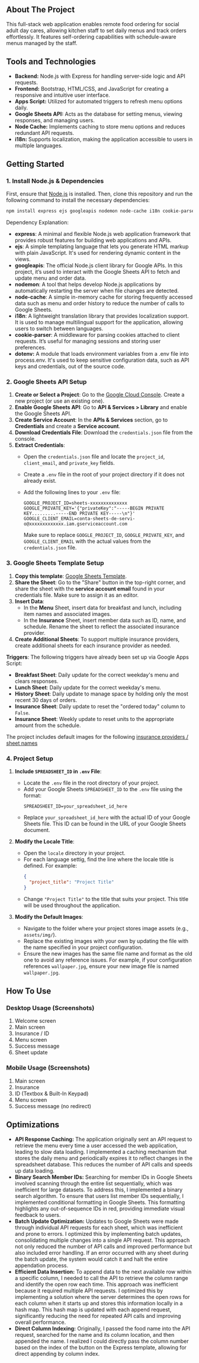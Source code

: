 ## About The Project
This full-stack web application enables remote food ordering for social adult day cares, allowing kitchen staff to set daily menus and track orders effortlessly. It features self-ordering capabilities with schedule-aware menus managed by the staff.

## Tools and Technologies
- **Backend:** Node.js with Express for handling server-side logic and API requests.
- **Frontend:** Bootstrap, HTML/CSS, and JavaScript for creating a responsive and intuitive user interface.
- **Apps Script:** Utilized for automated triggers to refresh menu options daily.
- **Google Sheets API:** Acts as the database for setting menus, viewing responses, and managing users.
- **Node Cache:** Implements caching to store menu options and reduces redundant API requests.
- **i18n:** Supports localization, making the application accessible to users in multiple languages.

## Getting Started
### 1. Install Node.js & Dependencies

First, ensure that [Node.js](https://nodejs.org/) is installed. Then, clone this repository and run the following command to install the necessary dependencies:

```bash
npm install express ejs googleapis nodemon node-cache i18n cookie-parser dotenv
```
Dependency Explanation:
- **express**: A minimal and flexible Node.js web application framework that provides robust features for building web applications and APIs.
- **ejs**: A simple templating language that lets you generate HTML markup with plain JavaScript. It's used for rendering dynamic content in the views.
- **googleapis**: The official Node.js client library for Google APIs. In this project, it’s used to interact with the Google Sheets API to fetch and update menu and order data.
- **nodemon**: A tool that helps develop Node.js applications by automatically restarting the server when file changes are detected.
- **node-cache**: A simple in-memory cache for storing frequently accessed data such as menu and order history to reduce the number of calls to Google Sheets.
- **i18n**: A lightweight translation library that provides localization support. It is used to manage multilingual support for the application, allowing users to switch between languages.
- **cookie-parser**: A middleware for parsing cookies attached to client requests. It’s useful for managing sessions and storing user preferences.
- **dotenv:** A module that loads environment variables from a .env file into process.env. It's used to keep sensitive configuration data, such as API keys and credentials, out of the source code.

### 2. Google Sheets API Setup
1. **Create or Select a Project**: Go to the [Google Cloud Console](https://console.cloud.google.com/). Create a new project (or use an existing one).
2. **Enable Google Sheets API**: Go to **API & Services > Library** and enable the Google Sheets API.
3. **Create Service Account**: In the **APIs & Services** section, go to **Credentials** and create a **Service account**.
4. **Download Credentials File**: Download the `credentials.json` file from the console.
5. **Extract Credentials**:
   - Open the `credentials.json` file and locate the `project_id`, `client_email`, and `private_key` fields.
   - Create a `.env` file in the root of your project directory if it does not already exist.
   - Add the following lines to your `.env` file:

     ```env
     GOOGLE_PROJECT_ID=sheets-xxxxxxxxxxxxxx
     GOOGLE_PRIVATE_KEY='{"privateKey":"-----BEGIN PRIVATE KEY.........-----END PRIVATE KEY-----\n"}'
     GOOGLE_CLIENT_EMAIL=conta-sheets-de-servi-o@xxxxxxxxxxxxx.iam.gserviceaccount.com
     ```

     Make sure to replace `GOOGLE_PROJECT_ID`, `GOOGLE_PRIVATE_KEY`, and `GOOGLE_CLIENT_EMAIL` with the actual values from the `credentials.json` file.

### 3. Google Sheets Template Setup
1. **Copy this template**: [Google Sheets Template](https://docs.google.com/spreadsheets/d/1TYBGWSbuEPGPbQNL7F2GUxTE3cEPSdoIcndqdVGYZ8Q/edit?usp=sharing).
2. **Share the Sheet**: Go to the "Share" button in the top-right corner, and share the sheet with the **service account email** found in your credentials file. Make sure to assign it as an editor.
3. **Insert Data**:
   - In the **Menu** Sheet, insert data for breakfast and lunch, including item names and associated images.
   - In the **Insurance** Sheet, insert member data such as ID, name, and schedule. Rename the sheet to reflect the associated insurance provider.
4. **Create Additional Sheets**: To support multiple insurance providers, create additional sheets for each insurance provider as needed.

**Triggers**: The following triggers have already been set up via Google Apps Script:
 - **Breakfast Sheet**: Daily update for the correct weekday's menu and clears responses.
 - **Lunch Sheet**: Daily update for the correct weekday's menu.
 - **History Sheet**: Daily update to manage space by holding only the most recent 30 days of orders.
 - **Insurance Sheet**: Daily update to reset the "ordered today" column to `False`.
 - **Insurance Sheet**: Weekly update to reset units to the appropriate amount from the schedule.

The project includes default images for the following [insurance providers / sheet names](./assets/js/imgMap.js)

### 4. Project Setup
1. **Include `SPREADSHEET_ID` in `.env` File**:
   - Locate the `.env` file in the root directory of your project.
   - Add your Google Sheets `SPREADSHEET_ID` to the `.env` file using the format:
     ```env
     SPREADSHEET_ID=your_spreadsheet_id_here
     ```
   - Replace `your_spreadsheet_id_here` with the actual ID of your Google Sheets file. This ID can be found in the URL of your Google Sheets document.

2. **Modify the Locale Title**:
   - Open the `locale` directory in your project.
   - For each language settig, find the line where the locale title is defined. For example:
     ```json
     {
       "project_title": "Project Title"
     }
     ```
   - Change `"Project Title"` to the title that suits your project. This title will be used throughout the application.

3. **Modify the Default Images**:
   - Navigate to the folder where your project stores image assets (e.g., `assets/img/`).
   - Replace the existing images with your own by updating the file with the name specified in your project configuration.
   - Ensure the new images has the same file name and format as the old one to avoid any reference issues. For example, if your configuration references `wallpaper.jpg`, ensure your new image file is named `wallpaper.jpg`.

## How To Use
### Desktop Usage (Screenshots)
1. Welcome screen
2. Main screen
3. Insurance / ID
4. Menu screen
5. Success message
6. Sheet update

### Mobile Usage (Screenshots)
1. Main screen
2. Insurance
3. ID (Textbox & Built-In Keypad)
4. Menu screen
5. Success message (no redirect)

## Optimizations
- **API Response Caching:** The application originally sent an API request to retrieve the menu every time a user accessed the web application, leading to slow data loading. I implemented a caching mechanism that stores the daily menu and periodically expires it to reflect changes in the spreadsheet database. This reduces the number of API calls and speeds up data loading.
- **Binary Search Member IDs:** Searching for member IDs in Google Sheets involved scanning through the entire list sequentially, which was inefficient for large datasets. To address this, I implemented a binary search algorithm. To ensure that users list member IDs sequentially, I implemented conditional formatting in Google Sheets. This formatting highlights any out-of-sequence IDs in red, providing immediate visual feedback to users.
- **Batch Update Optimization:** Updates to Google Sheets were made through individual API requests for each sheet, which was inefficient and prone to errors. I optimized this by implementing batch updates, consolidating multiple changes into a single API request. This approach not only reduced the number of API calls and improved performance but also included  error handling. If an error occurred with any sheet during the batch update, the system would catch it and halt the entire appendation process. 
- **Efficient Data Insertion:** To append data to the next available row within a specific column, I needed to call the API to retrieve the column range and identify the open row each time. This approach was inefficient because it required multiple API requests. I optimized this by implementing a solution where the server determines the open rows for each column when it starts up and stores this information locally in a hash map. This hash map is updated with each append request, significantly reducing the need for repeated API calls and improving overall performance.
- **Direct Column Indexing:** Originally, I passed the food name into the API request, searched for the name and its column location, and then appended the name. I realized I could directly pass the column number based on the index of the button on the Express template, allowing for direct appending by column index.
